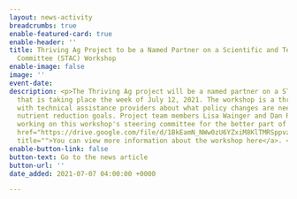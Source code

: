 ```yaml
---
layout: news-activity
breadcrumbs: true
enable-featured-card: true
enable-header: ''
title: Thriving Ag Project to be a Named Partner on a Scientific and Technical Advisory
  Committee (STAC) Workshop
enable-image: false
image: ''
event-date: 
description: <p>The Thriving Ag project will be a named partner on a STAC workshop
  that is taking place the week of July 12, 2021. The workshop is a three-day discussion
  with technical assistance providers about what policy changes are needed to reach
  nutrient reduction goals. Project team members Lisa Wainger and Dan Read have been
  working on this workshop's steering committee for the better part of a year. <a
  href="https://drive.google.com/file/d/1BkEamN_NWw0zU6YZxiM8KlTMRSppvzyP/view?usp=sharing"
  title="">You can view more information about the workshop here</a>. </p>
enable-button-link: false
button-text: Go to the news article
button-url: ''
date_added: 2021-07-07 04:00:00 +0000

---
```


